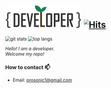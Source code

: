 # ![Begin0dev Logo svg](https://raw.githubusercontent.com/begin0dev/begin0dev/be94d6c7329175d1f903c2c1afe57bdb93bef3e6/logo.svg)  [![Hits](https://hits.seeyoufarm.com/api/count/incr/badge.svg?url=https%3A%2F%2Fgithub.com%2Fbegin0dev%2Fhit-counter&count_bg=%2300D0FF&title_bg=%230071FF&title=hits&edge_flat=false)](https://hits.seeyoufarm.com)

<img src="https://github-readme-stats.vercel.app/api?username=begin0dev&show_icons=true&theme=tokyonight" height="180px" alt="git stats"> <img src="https://github-readme-stats.vercel.app/api/top-langs/?username=begin0dev&theme=tokyonight&layout=compact" height="180px" alt="top langs">

<p>
  <em>
    Hello! I am a developer.<br/>
    Welcome my repo!<br/>
  </em>  
</p>


### How to contact 📫
 - Email: prosonic1@gmail.com
